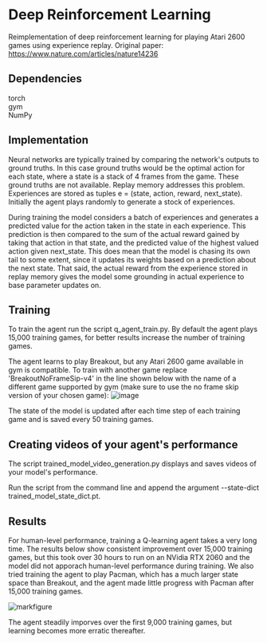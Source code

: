 # Deep Reinforcement Learning 
Reimplementation of deep reinforcement learning for playing Atari 2600 games using experience replay. Original paper: https://www.nature.com/articles/nature14236

## Dependencies
torch <br />
gym <br />
NumPy <br />

## Implementation

Neural networks are typically trained by comparing the network's outputs to ground truths. In this case ground truths would be the optimal action for each state, where a state is a stack of 4 frames from the game. These ground truths are not available. Replay memory addresses this problem. Experiences are stored as tuples e = (state, action, reward, next_state). Initially the agent plays randomly to generate a stock of experiences. 

During training the model considers a batch of experiences and generates a predicted value for the action taken in the state in each experience. This prediction is then compared to the sum of the actual reward gained by taking that action in that state, and the predicted value of the highest valued action given next_state. This does mean that the model is chasing its own tail to some extent, since it updates its weights based on a prediction about the next state. That said, the actual reward from the experience stored in replay memory gives the model some grounding in actual experience to base parameter updates on. 

## Training
To train the agent run the script q_agent_train.py. By default the agent plays 15,000 training games, for better results increase the number of training games.

The agent learns to play Breakout, but any Atari 2600 game available in gym is compatible. To train with another game replace 'BreakoutNoFrameSip-v4' in the line shown below with the name of a different game supported by gym (make sure to use the no frame skip version of your chosen game):
![image](https://user-images.githubusercontent.com/34168073/188141947-8db1eb60-d5fd-4c1a-a07a-5f26c1cb7908.png)

The state of the model is updated after each time step of each training game and is saved every 50 training games. 

## Creating videos of your agent's performance
The script trained_model_video_generation.py displays and saves videos of your model's performance. 

Run the script from the command line and append the argument --state-dict trained_model_state_dict.pt. 

## Results
For human-level performance, training a Q-learning agent takes a very long time. The results below show consistent improvement over 15,000 training games, but this took over 30 hours to run on an NVidia RTX 2060 and the model did not apporach human-level performance during training. We also tried training the agent to play Pacman, which has a much larger state space than Breakout, and the agent made little progress with Pacman after 15,000 training games.

![markfigure](https://user-images.githubusercontent.com/34168073/188142711-98517dc2-a1e1-4282-ab64-225a8d72ba1b.png)

The agent steadily imporves over the first 9,000 training games, but learning becomes more erratic thereafter. 
